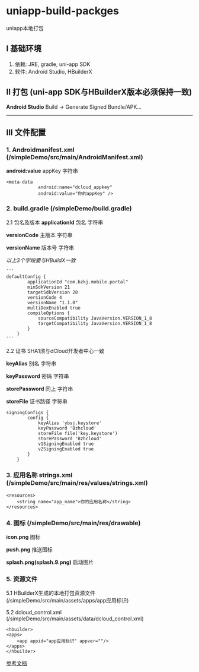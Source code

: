 # uniapp-build-packges

uniapp本地打包

##  I 基础环境
1. 依赖: JRE, gradle, uni-app SDK
2. 软件: Android Studio, HBuilderX


## II 打包 (uni-app SDK与HBuilderX版本必须保持一致)
**Android Studio** Build -> Generate Signed Bundle/APK...

****

## III 文件配置

### 1. Androidmanifest.xml (/simpleDemo/src/main/AndroidManifest.xml)

**android:value** appKey 字符串

```
<meta-data
            android:name="dcloud_appkey"
            android:value="你的appKey" />
```

### 2. build.gradle (/simpleDemo/build.gradle)

   2.1 包名及版本
   **applicationId** 包名 字符串

   **versionCode** 主版本 字符串

   **versionName** 版本号 字符串

   *以上3个字段要与HBuildX一致*

    ```
    defaultConfig {
            applicationId "com.bzkj.mobile.portal"
            minSdkVersion 21
            targetSdkVersion 28
            versionCode 4
            versionName "1.1.0"
            multiDexEnabled true
            compileOptions {
                sourceCompatibility JavaVersion.VERSION_1_8
                targetCompatibility JavaVersion.VERSION_1_8
            }
        }
    ```

   2.2 证书 SHA1须与dCloud开发者中心一致

   **keyAlias** 别名 字符串

   **keyPassword** 密码 字符串

   **storePassword** 同上 字符串

   **storeFile** 证书路径 字符串

   ```
   signingConfigs {
           config {
               keyAlias 'ybsj.keystore'
               keyPassword 'Bzhcloud'
               storeFile file('key.keystore')
               storePassword 'Bzhcloud'
               v1SigningEnabled true
               v2SigningEnabled true
           }
       }
   ```

### 3. 应用名称 strings.xml (/simpleDemo/src/main/res/values/strings.xml)

```
<resources>
    <string name="app_name">你的应用名称</string>
</resources>
```

### 4. 图标 (/simpleDemo/src/main/res/drawable)
**icon.png** 图标

**push.png** 推送图标

**splash.png(splash.9.png)** 启动图片

### 5. 资源文件

   5.1  HBuilderX生成的本地打包资源文件 (/simpleDemo/src/main/assets/apps/app应用标识)

   5.2 dcloud_control.xml (/simpleDemo/src/main/assets/data/dcloud_control.xml)

   ```
   <hbuilder>
   <apps>
       <app appid="app应用标识" appver=""/>
   </apps>
   </hbuilder>

   ```

   [参考文档](https://nativesupport.dcloud.net.cn/AppDocs/usesdk/android)







